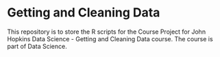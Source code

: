 # Getting and Cleaning Data
This repository is to store the R scripts for the Course Project for John Hopkins Data Science - Getting and Cleaning Data course. The course is part of Data Science.
